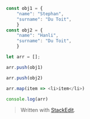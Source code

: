 
```js
const obj1 = {
	"name": "Stephan",
	"surname": "Du Toit",
	}
const obj2 = {
	"name": "Hanli",
	"surname": "Du Toit",
	}

let arr = [];

arr.push(obj1)

arr.push(obj2)

arr.map(item => <li>item</li>)

console.log(arr)
```

> Written with [StackEdit](https://stackedit.io/).
<!--stackedit_data:
eyJoaXN0b3J5IjpbLTE4MzQ5NTcyMDFdfQ==
-->